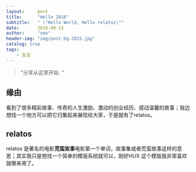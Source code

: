 ```yaml
---
layout:     post
title:      "Hello 2016"
subtitle:   " \"Hello World, Hello relatos\""
date:       2016-09-13
author:     "neo"
header-img: "img/post-bg-2015.jpg"
catalog: true
tags:
    - 生活
---
```


> “分享从这里开始. ”


## 缘由

看到了很多精彩故事、传奇的人生激励、激动的创业经历、感动温馨的故事；我边想找一个地方可以把它归集起来展现给大家，于是就有了relatos。




## relatos 

relatos 是著名的电影<strong>荒蛮故事</strong>电影第一个单词，故事集或者荒蛮故事这样的意思；其实我只是想找一个简单的模版系统就可以，刚好HUX 这个模版我非常喜欢就哪来用了。


